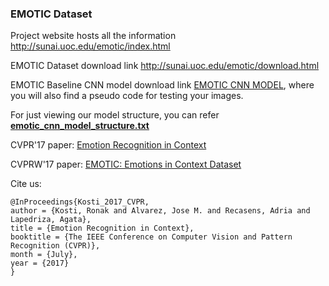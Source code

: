 ### EMOTIC Dataset

Project website hosts all the information http://sunai.uoc.edu/emotic/index.html 

EMOTIC Dataset download link http://sunai.uoc.edu/emotic/download.html

EMOTIC Baseline CNN model download link [EMOTIC CNN MODEL](https://www.dropbox.com/sh/mbcbih89nden05n/AABOvOu-P4yr2pQ5kZJJ_3Rla?dl=0), where you will also find a pseudo code for testing your images. 

For just viewing our model structure, you can refer [**emotic_cnn_model_structure.txt**](https://github.com/rkosti/emotic/blob/master/emotic_cnn_model_structure.txt)

CVPR'17 paper: [Emotion Recognition in Context](http://openaccess.thecvf.com/content_cvpr_2017/html/Kosti_Emotion_Recognition_in_CVPR_2017_paper.html)

CVPRW'17 paper: [EMOTIC: Emotions in Context Dataset](http://openaccess.thecvf.com/content_cvpr_2017_workshops/w41/html/Lapedriza_EMOTIC_Emotions_in_CVPR_2017_paper.html)

Cite us: 

```
@InProceedings{Kosti_2017_CVPR,
author = {Kosti, Ronak and Alvarez, Jose M. and Recasens, Adria and Lapedriza, Agata},
title = {Emotion Recognition in Context},
booktitle = {The IEEE Conference on Computer Vision and Pattern Recognition (CVPR)},
month = {July},
year = {2017}
}
```
